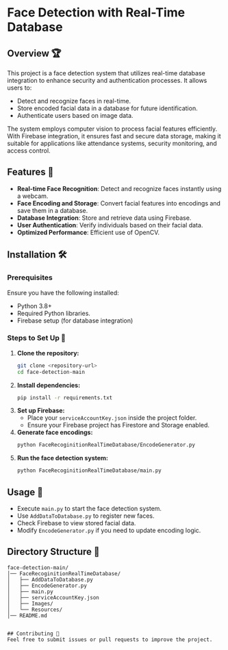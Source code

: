 # Face Detection with Real-Time Database

## Overview 🏆
This project is a face detection system that utilizes real-time database integration to enhance security and authentication processes. It allows users to:
- Detect and recognize faces in real-time.
- Store encoded facial data in a database for future identification.
- Authenticate users based on image data.

The system employs computer vision  to process facial features efficiently. With Firebase integration, it ensures fast and secure data storage, making it suitable for applications like attendance systems, security monitoring, and access control.

## Features 🚀
- **Real-time Face Recognition**: Detect and recognize faces instantly using a webcam.
- **Face Encoding and Storage**: Convert facial features into encodings and save them in a database.
- **Database Integration**: Store and retrieve data using Firebase.
- **User Authentication**: Verify individuals based on their facial data.
- **Optimized Performance**: Efficient use of OpenCV.

## Installation 🛠️

### Prerequisites
Ensure you have the following installed:
- Python 3.8+
- Required Python libraries.
- Firebase setup (for database integration)

### Steps to Set Up 🔧
1. **Clone the repository:**
   ```bash
   git clone <repository-url>
   cd face-detection-main
   ```
2. **Install dependencies:**
   ```bash
   pip install -r requirements.txt
   ```
3. **Set up Firebase:**
   - Place your `serviceAccountKey.json` inside the project folder.
   - Ensure your Firebase project has Firestore and Storage enabled.
4. **Generate face encodings:**
   ```bash
   python FaceRecoginitionRealTimeDatabase/EncodeGenerator.py
   ```
5. **Run the face detection system:**
   ```bash
   python FaceRecoginitionRealTimeDatabase/main.py
   ```

## Usage 📸
- Execute `main.py` to start the face detection system.
- Use `AddDataToDatabase.py` to register new faces.
- Check Firebase to view stored facial data.
- Modify `EncodeGenerator.py` if you need to update encoding logic.

## Directory Structure 📂
```
face-detection-main/
│── FaceRecoginitionRealTimeDatabase/
│   ├── AddDataToDatabase.py
│   ├── EncodeGenerator.py
│   ├── main.py
│   ├── serviceAccountKey.json
│   ├── Images/
│   └── Resources/
│── README.md


## Contributing 🤝
Feel free to submit issues or pull requests to improve the project.


